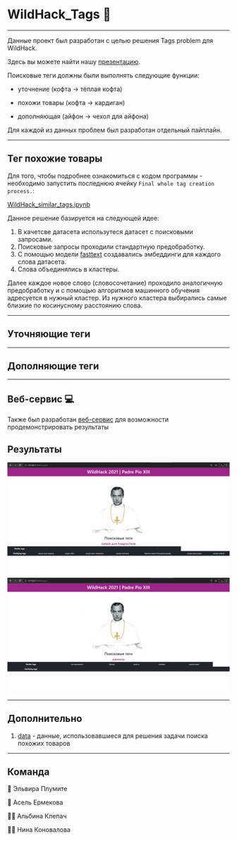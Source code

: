 # WildHack_Tags 👗 
---------------------------------------------------

Данные проект был разработан с целью решения Tags problem для WildHack. 

Здесь вы можете найти нашу [презентацию](https://docs.google.com/presentation/d/1Gz2pAfyW4l21TmB5ZuAHKxu-zdVjQ2Bwt1iS5XAPKEg/edit?usp=sharing).

Поисковые теги должны были выполнять следующие функции:

- уточнение (кофта → тёплая кофта)

- похожи товары (кофта → кардиган) 

- дополняющая (айфон → чехол для айфона)

Для каждой из данных проблем был разработан отдельный пайплайн.

-------------------------------------------------------------

## Тег похожие товары

Для того, чтобы подробнее ознакомиться с кодом программы - необходимо запустить последнюю ячейку `Final whole tag creation process.`:

[WildHack_similar_tags.ipynb](https://github.com/Nina-Konovalova/WildHack_Tags/blob/main/WildHack_similar_tags.ipynb)

Данное решение базируется на следующей идее:

1) В качетсве датасета использутеся датасет с поисковыми запросами.
2) Поисковые запросы проходили стандартную предобработку.
3) С помощью модели [fasttext](https://fasttext.cc/) cоздавались эмбеддинги для каждого слова датасета.
4) Слова объединялись в кластеры.

Далее каждое новое слово (словосочетание) проходило аналогичную предобработку и с помощью алгоритмов машинного обучения адресуется в нужный кластер. Из нужного кластера выбирались самые близкие по косинусному расстоянию слова.

--------------------------------------------------------------------

## Уточняющие теги

--------------------------------------------------------------------


## Дополняющие теги



-------------------------------------------------------------------

## Веб-сервис 	:computer:
Также был разработан [веб-сервис](https://tags-padre-pio-xiii.herokuapp.com/) для возможности продемонстрировать результаты

## Результаты

<p align="center">
  <img src="https://github.com/Nina-Konovalova/WildHack_Tags/blob/main/pictures/clar.png" >
  <img src="https://github.com/Nina-Konovalova/WildHack_Tags/blob/main/pictures/sim.png" >
</p>

----------------------------------------------------------------------
## Дополнительно

1) [data](https://github.com/Nina-Konovalova/WildHack_Tags/tree/main/data) - данные, использовавшиеся для решения задачи поиска похожих товаров
----------------------------------------------------------------------

## Команда

:woman: Эльвира Плyмите

:girl: Асель Ермекова

:curly_haired_woman: Альбина Клепач

:red_haired_woman: Нина Коновалова

